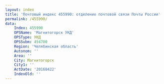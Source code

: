 ```yaml
---
layout: index
title: 'Почтовый индекс 455990: отделение почтовой связи Почты России'
permalink: /455990/
data:
    Index: 455990
    OPSName: 'Магнитогорск УКД'
    OPSType: УКД
    OPSSubm: 454700
    Region: 'Челябинская область'
    Autonom: ''
    Area: ''
    City: Магнитогорск
    City1: ''
    ActDate: '20160422'
    IndexOld: ''
---
```


